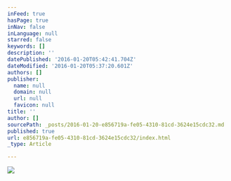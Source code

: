 ```yaml
---
inFeed: true
hasPage: true
inNav: false
inLanguage: null
starred: false
keywords: []
description: ''
datePublished: '2016-01-20T05:42:41.704Z'
dateModified: '2016-01-20T05:37:20.601Z'
authors: []
publisher:
  name: null
  domain: null
  url: null
  favicon: null
title: ''
author: []
sourcePath: _posts/2016-01-20-e856719a-fe05-4310-81cd-3624e15cdc32.md
published: true
url: e856719a-fe05-4310-81cd-3624e15cdc32/index.html
_type: Article

---
```

![](https://the-grid-user-content.s3-us-west-2.amazonaws.com/f3e61397-c429-472f-b04f-4814a56f035f.jpg)